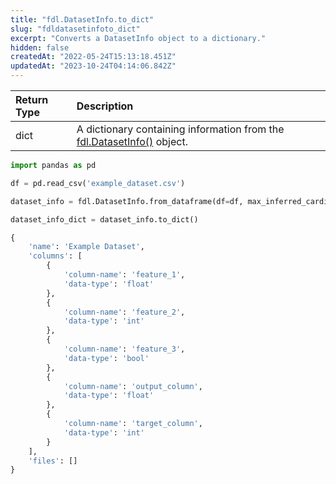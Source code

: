 ```yaml
---
title: "fdl.DatasetInfo.to_dict"
slug: "fdldatasetinfoto_dict"
excerpt: "Converts a DatasetInfo object to a dictionary."
hidden: false
createdAt: "2022-05-24T15:13:18.451Z"
updatedAt: "2023-10-24T04:14:06.842Z"
---
```

| Return Type | Description                                                                                  |
| :---------- | :------------------------------------------------------------------------------------------- |
| dict        | A dictionary containing information from the [fdl.DatasetInfo()](ref:fdldatasetinfo) object. |

```python Usage
import pandas as pd

df = pd.read_csv('example_dataset.csv')

dataset_info = fdl.DatasetInfo.from_dataframe(df=df, max_inferred_cardinality=100)

dataset_info_dict = dataset_info.to_dict()
```



```python Response
{
    'name': 'Example Dataset',
    'columns': [
        {
            'column-name': 'feature_1',
            'data-type': 'float'
        },
        {
            'column-name': 'feature_2',
            'data-type': 'int'
        },
        {
            'column-name': 'feature_3',
            'data-type': 'bool'
        },
        {
            'column-name': 'output_column',
            'data-type': 'float'
        },
        {
            'column-name': 'target_column',
            'data-type': 'int'
        }
    ],
    'files': []
}
```